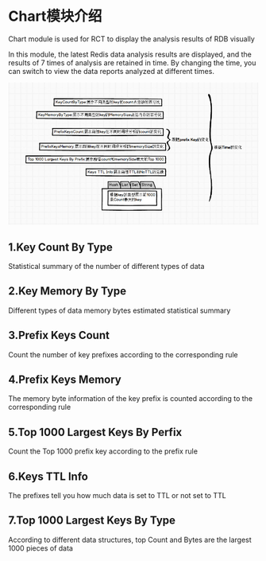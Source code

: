 # Chart模块介绍

Chart module is used for RCT to display the analysis results of RDB visually


In this module, the latest Redis data analysis results are displayed, and the results of 7 times of analysis are retained in time. By changing the time, you can switch to view the data reports analyzed at different times.

![avatar](./screenshots/chart模块可视化功能介绍.jpg)

## 1.Key Count By Type
Statistical summary of the number of different types of data
## 2.Key Memory By Type
Different types of data memory bytes estimated statistical summary
## 3.Prefix Keys Count
Count the number of key prefixes according to the corresponding rule
## 4.Prefix Keys Memory
The memory byte information of the key prefix is counted according to the corresponding rule
## 5.Top 1000 Largest Keys By Perfix
Count the Top 1000 prefix key according to the prefix rule
## 6.Keys TTL Info
The prefixes tell you how much data is set to TTL or not set to TTL
## 7.Top 1000 Largest Keys By Type
According to different data structures, top Count and Bytes are the largest 1000 pieces of data
